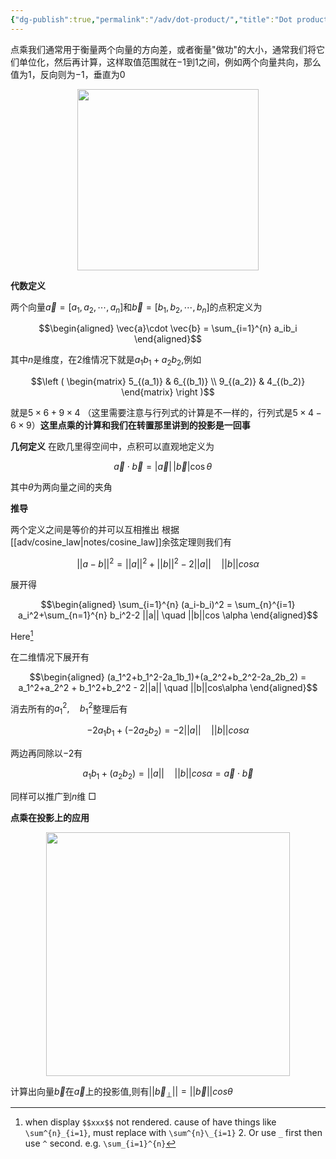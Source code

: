 ```yaml
---
{"dg-publish":true,"permalink":"/adv/dot-product/","title":"Dot product","noteIcon":"","created":"","updated":""}
---
```



点乘我们通常用于衡量两个向量的方向差，或者衡量"做功"的大小，通常我们将它们单位化，然后再计算，这样取值范围就在$-1$到$1$之间，例如两个向量共向，那么值为$1$，反向则为$-1$，垂直为$0$
<div align=center><img src="https://cdn.jsdelivr.net/gh/aaronmack/image-hosting@master/mathematics/点乘.78lv308m6p80.webp" width="290"></div>

**代数定义**

两个向量${\displaystyle {\vec {a}}=[a_{1},a_{2},\cdots ,a_{n}]}$和${\displaystyle {\vec {b}}=[b_{1},b_{2},\cdots ,b_{n}]}$的点积定义为

$$\begin{aligned} \vec{a}\cdot \vec{b} = \sum_{i=1}^{n} a_ib_i \end{aligned}$$

其中$n$是维度，在2维情况下就是$a_1b_1+a_2b_2$,例如

$$\left ( \begin{matrix} 5_{(a_1)} & 6_{(b_1)} \\ 9_{(a_2)} & 4_{(b_2)} \end{matrix} \right )$$

就是$5\times 6+9\times 4$ （这里需要注意与行列式的计算是不一样的，行列式是$5\times 4-6\times 9$）**这里点乘的计算和我们在转置那里讲到的投影是一回事**

**几何定义**
在欧几里得空间中，点积可以直观地定义为

$${\displaystyle {\vec {a}}\cdot {\vec {b}}=|{\vec {a}}|\,|{\vec {b}}|\cos \theta \quad }$$

其中$\theta$为两向量之间的夹角

**推导**

两个定义之间是等价的并可以互相推出
根据[[adv/cosine_law\|notes/cosine_law]]余弦定理则我们有

$$|| a-b ||^2 = ||a||^2+||b||^2-2||a|| \quad ||b||cos\alpha$$

展开得

$$\begin{aligned} \sum_{i=1}^{n} (a_i-b_i)^2 = \sum_{n}^{i=1} a_i^2+\sum_{n=1}^{n} b_i^2-2 ||a|| \quad ||b||cos \alpha \end{aligned}$$

Here[^1]

在二维情况下展开有

$$\begin{aligned} (a_1^2+b_1^2-2a_1b_1)+(a_2^2+b_2^2-2a_2b_2) = a_1^2+a_2^2 + b_1^2+b_2^2 - 2||a|| \quad ||b||cos\alpha \end{aligned}$$

消去所有的$a_1^2,\quad b_1^2$整理后有

$$-2a_1b_1 + (-2a_2b_2) =  - 2||a|| \quad ||b||cos\alpha$$

两边再同除以$-2$有

$$a_1b_1 + (a_2b_2) = ||a|| \quad ||b||cos\alpha = \vec{a}\cdot \vec{b}$$ 

同样可以推广到$n$维 □

**点乘在投影上的应用**<div align=center><img src="https://cdn.jsdelivr.net/gh/aaronmack/image-hosting@master/mathematics/DotProductForProjection.20f8sxq8tejk.webp" width="390"></div>

计算出向量$\vec{b}$在$\vec{a}$上的投影值,则有$||\vec{b}_{\perp}|| = ||\vec{b}||cos\theta$ 

[^1]: when display `$$xxx$$` not rendered. cause of have things like `\sum^{n}_{i=1}`, must replace with `\sum^{n}\_{i=1}` 2. Or use `_` first then use `^` second. e.g. `\sum_{i=1}^{n}`